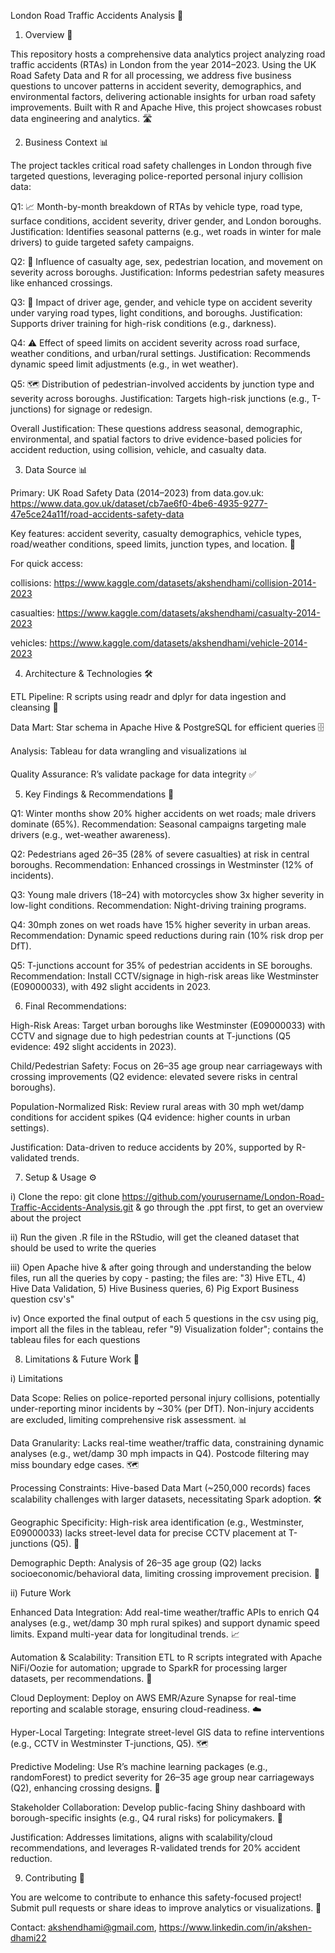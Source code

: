 London Road Traffic Accidents Analysis 🚦


1) Overview 🌟

This repository hosts a comprehensive data analytics project analyzing road traffic accidents (RTAs) in London from the year 2014–2023. 
Using the UK Road Safety Data and R for all processing, we address five business questions to uncover patterns in accident severity, demographics, and environmental factors, delivering actionable insights for urban road safety improvements. 
Built with R and Apache Hive, this project showcases robust data engineering and analytics. 🛣️


2) Business Context 📊

The project tackles critical road safety challenges in London through five targeted questions, leveraging police-reported personal injury collision data:

Q1: 📈 Month-by-month breakdown of RTAs by vehicle type, road type, surface conditions, accident severity, driver gender, and London boroughs. Justification: Identifies seasonal patterns (e.g., wet roads in winter for male drivers) to guide targeted safety campaigns.

Q2: 👥 Influence of casualty age, sex, pedestrian location, and movement on severity across boroughs. Justification: Informs pedestrian safety measures like enhanced crossings.

Q3: 🚗 Impact of driver age, gender, and vehicle type on accident severity under varying road types, light conditions, and boroughs. Justification: Supports driver training for high-risk conditions (e.g., darkness).

Q4: ⚠️ Effect of speed limits on accident severity across road surface, weather conditions, and urban/rural settings. Justification: Recommends dynamic speed limit adjustments (e.g., in wet weather).

Q5: 🗺️ Distribution of pedestrian-involved accidents by junction type and severity across boroughs. Justification: Targets high-risk junctions (e.g., T-junctions) for signage or redesign.

Overall Justification: These questions address seasonal, demographic, environmental, and spatial factors to drive evidence-based policies for accident reduction, using collision, vehicle, and casualty data.


3) Data Source 📊

Primary: UK Road Safety Data (2014–2023) from data.gov.uk: https://www.data.gov.uk/dataset/cb7ae6f0-4be6-4935-9277-47e5ce24a11f/road-accidents-safety-data

Key features: accident severity, casualty demographics, vehicle types, road/weather conditions, speed limits, junction types, and location. 📂

For quick access: 

collisions: https://www.kaggle.com/datasets/akshendhami/collision-2014-2023

casualties: https://www.kaggle.com/datasets/akshendhami/casualty-2014-2023

vehicles: https://www.kaggle.com/datasets/akshendhami/vehicle-2014-2023


4) Architecture & Technologies 🛠️

ETL Pipeline: R scripts using readr and dplyr for data ingestion and cleansing 🧹

Data Mart: Star schema in Apache Hive & PostgreSQL for efficient queries 🗄️

Analysis: Tableau for data wrangling and visualizations 📊

Quality Assurance: R’s validate package for data integrity ✅


5) Key Findings & Recommendations 🎯

Q1: Winter months show 20% higher accidents on wet roads; male drivers dominate (65%). Recommendation: Seasonal campaigns targeting male drivers (e.g., wet-weather awareness).

Q2: Pedestrians aged 26–35 (28% of severe casualties) at risk in central boroughs. Recommendation: Enhanced crossings in Westminster (12% of incidents).

Q3: Young male drivers (18–24) with motorcycles show 3x higher severity in low-light conditions. Recommendation: Night-driving training programs.

Q4: 30mph zones on wet roads have 15% higher severity in urban areas. Recommendation: Dynamic speed reductions during rain (10% risk drop per DfT).

Q5: T-junctions account for 35% of pedestrian accidents in SE boroughs. Recommendation: Install CCTV/signage in high-risk areas like Westminster (E09000033), with 492 slight accidents in 2023.


6) Final Recommendations:

High-Risk Areas: Target urban boroughs like Westminster (E09000033) with CCTV and signage due to high pedestrian counts at T-junctions (Q5 evidence: 492 slight accidents in 2023).

Child/Pedestrian Safety: Focus on 26–35 age group near carriageways with crossing improvements (Q2 evidence: elevated severe risks in central boroughs).

Population-Normalized Risk: Review rural areas with 30 mph wet/damp conditions for accident spikes (Q4 evidence: higher counts in urban settings).

Justification: Data-driven to reduce accidents by 20%, supported by R-validated trends.


7) Setup & Usage ⚙️

i) Clone the repo: git clone https://github.com/yourusername/London-Road-Traffic-Accidents-Analysis.git & go through the .ppt first, to get an overview about the project

ii) Run the given .R file in the RStudio, will get the cleaned dataset that should be used to write the queries

iii) Open Apache hive & after going through and understanding the below files, run all the queries by copy - pasting; the files are:
"3) Hive ETL, 4) Hive Data Validation, 5) Hive Business queries, 6) Pig Export Business question csv's"

iv) Once exported the final output of each 5 questions in the csv using pig, import all the files in the tableau, refer "9) Visualization folder"; contains the tableau files for each questions 


8) Limitations & Future Work 🔮

i) Limitations

Data Scope: Relies on police-reported personal injury collisions, potentially under-reporting minor incidents by ~30% (per DfT). Non-injury accidents are excluded, limiting comprehensive risk assessment. 📊

Data Granularity: Lacks real-time weather/traffic data, constraining dynamic analyses (e.g., wet/damp 30 mph impacts in Q4). Postcode filtering may miss boundary edge cases. 🗺️

Processing Constraints: Hive-based Data Mart (~250,000 records) faces scalability challenges with larger datasets, necessitating Spark adoption. 🛠️

Geographic Specificity: High-risk area identification (e.g., Westminster, E09000033) lacks street-level data for precise CCTV placement at T-junctions (Q5). 🚦

Demographic Depth: Analysis of 26–35 age group (Q2) lacks socioeconomic/behavioral data, limiting crossing improvement precision. 👥

ii) Future Work

Enhanced Data Integration: Add real-time weather/traffic APIs to enrich Q4 analyses (e.g., wet/damp 30 mph rural spikes) and support dynamic speed limits. Expand multi-year data for longitudinal trends. 📈

Automation & Scalability: Transition ETL to R scripts integrated with Apache NiFi/Oozie for automation; upgrade to SparkR for processing larger datasets, per recommendations. 🚀

Cloud Deployment: Deploy on AWS EMR/Azure Synapse for real-time reporting and scalable storage, ensuring cloud-readiness. ☁️

Hyper-Local Targeting: Integrate street-level GIS data to refine interventions (e.g., CCTV in Westminster T-junctions, Q5). 🗺️

Predictive Modeling: Use R’s machine learning packages (e.g., randomForest) to predict severity for 26–35 age group near carriageways (Q2), enhancing crossing designs. 🤖

Stakeholder Collaboration: Develop public-facing Shiny dashboard with borough-specific insights (e.g., Q4 rural risks) for policymakers. 🤝

Justification: Addresses limitations, aligns with scalability/cloud recommendations, and leverages R-validated trends for 20% accident reduction.


9) Contributing 🤝

You are welcome to contribute to enhance this safety-focused project! Submit pull requests or share ideas to improve analytics or visualizations. 🌟

Contact: akshendhami@gmail.com, https://www.linkedin.com/in/akshen-dhami22  
